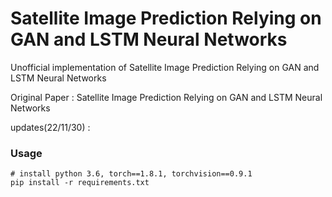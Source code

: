 # Satellite Image Prediction Relying on GAN and LSTM Neural Networks
Unofficial implementation of Satellite Image Prediction Relying on GAN and LSTM Neural Networks


Original Paper : 
Satellite Image Prediction Relying on GAN and LSTM Neural Networks


updates(22/11/30) :    

### Usage 
~~~
# install python 3.6, torch==1.8.1, torchvision==0.9.1
pip install -r requirements.txt
~~~

